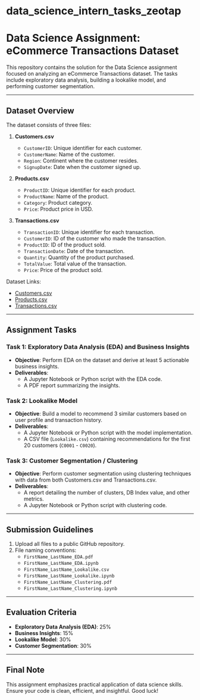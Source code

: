 # data_science_intern_tasks_zeotap


# Data Science Assignment: eCommerce Transactions Dataset

This repository contains the solution for the Data Science assignment focused on analyzing an eCommerce Transactions dataset. The tasks include exploratory data analysis, building a lookalike model, and performing customer segmentation.

---

## Dataset Overview

The dataset consists of three files:
1. **Customers.csv**
   - `CustomerID`: Unique identifier for each customer.
   - `CustomerName`: Name of the customer.
   - `Region`: Continent where the customer resides.
   - `SignupDate`: Date when the customer signed up.

2. **Products.csv**
   - `ProductID`: Unique identifier for each product.
   - `ProductName`: Name of the product.
   - `Category`: Product category.
   - `Price`: Product price in USD.

3. **Transactions.csv**
   - `TransactionID`: Unique identifier for each transaction.
   - `CustomerID`: ID of the customer who made the transaction.
   - `ProductID`: ID of the product sold.
   - `TransactionDate`: Date of the transaction.
   - `Quantity`: Quantity of the product purchased.
   - `TotalValue`: Total value of the transaction.
   - `Price`: Price of the product sold.

Dataset Links:
- [Customers.csv](https://drive.google.com/file/d/1bu_--mo79VdUG9oin4ybfFGRUSXAe-WE/view?usp=sharing)
- [Products.csv](https://drive.google.com/file/d/1IKuDizVapw-hyktwfpoAoaGtHtTNHfd0/view?usp=sharing)
- [Transactions.csv](https://drive.google.com/file/d/1saEqdbBB-vuk2hxoAf4TzDEsykdKlzbF/view?usp=sharing)

---

## Assignment Tasks

### Task 1: Exploratory Data Analysis (EDA) and Business Insights
- **Objective**: Perform EDA on the dataset and derive at least 5 actionable business insights.
- **Deliverables**:
  - A Jupyter Notebook or Python script with the EDA code.
  - A PDF report summarizing the insights.

### Task 2: Lookalike Model
- **Objective**: Build a model to recommend 3 similar customers based on user profile and transaction history.
- **Deliverables**:
  - A Jupyter Notebook or Python script with the model implementation.
  - A CSV file (`Lookalike.csv`) containing recommendations for the first 20 customers (`C0001` - `C0020`).

### Task 3: Customer Segmentation / Clustering
- **Objective**: Perform customer segmentation using clustering techniques with data from both Customers.csv and Transactions.csv.
- **Deliverables**:
  - A report detailing the number of clusters, DB Index value, and other metrics.
  - A Jupyter Notebook or Python script with clustering code.

---

## Submission Guidelines
1. Upload all files to a public GitHub repository.
2. File naming conventions:
   - `FirstName_LastName_EDA.pdf`
   - `FirstName_LastName_EDA.ipynb`
   - `FirstName_LastName_Lookalike.csv`
   - `FirstName_LastName_Lookalike.ipynb`
   - `FirstName_LastName_Clustering.pdf`
   - `FirstName_LastName_Clustering.ipynb`

---

## Evaluation Criteria
- **Exploratory Data Analysis (EDA)**: 25%
- **Business Insights**: 15%
- **Lookalike Model**: 30%
- **Customer Segmentation**: 30%

---

## Final Note
This assignment emphasizes practical application of data science skills. Ensure your code is clean, efficient, and insightful. Good luck!
